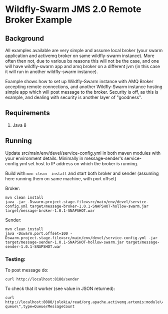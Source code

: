 # Wildfly-Swarm JMS 2.0 Remote Broker Example


## Background

All examples available are very simple and assume local broker (your swarm application and activemq broker on same wildfly-swarm instance). More often then not, due to various bs reasons
this will not be the case, and one will have wildfly-swarm app and amq broker on a different jvm (in this case it will run in another wildfly-swarm instance).

Example shows how to set up Wildfly-Swarm instance with AMQ Broker accepting remote connections, and another Wildfly-Swarm instance
hosting simple app which will post message to the broker.
Security is off, as this is example, and dealing with security is another layer of "goodness".

## Requirements

1. Java 8

## Running

Update src/main/env/devel/service-config.yml in both maven modules with your environment details.
Minimally in message-sender's service-config.yml set host to IP address on which the broker is running.

Build with `mvn clean  install` and start both broker and sender (assuming here running them on same machine, with port offset)

Broker:
```
mvn clean install
java -jar -Dswarm.project.stage.file=src/main/env/devel/service-config.yml target/message-broker-1.0.1-SNAPSHOT-hollow-swarm.jar target/message-broker-1.0.1-SNAPSHOT.war
```

Sender:
```
mvn clean install
java -Dswarm.port.offset=100 -Dswarm.project.stage.file=src/main/env/devel/service-config.yml -jar target/message-sender-1.0.1-SNAPSHOT-hollow-swarm.jar target/message-sender-1.0.1-SNAPSHOT.war
```

### Testing:

To post message do:

```
curl http://localhost:8180/sender
```

To check that it worker (see value in JSON returned):
```
curl http://localhost:8080/jolokia/read/org.apache.activemq.artemis:module\=JMS,name\=\"mediation-queue\",type=Queue/MessageCount
```

